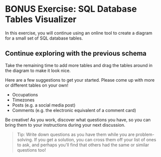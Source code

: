 # BONUS Exercise: SQL Database Tables Visualizer

In this exercise, you will continue using an online tool to create a diagram for
a small set of SQL database tables.

## Continue exploring with the previous schema

Take the remaining time to add more tables and drag the
tables around in the diagram to make it look nice.

Here are a few suggestions to get your started. Please come up with more or
different tables on your own!

* Occupations
* Timezones
* Posts (e.g. a social media post)
* Comments (e.g. the electronic equivalent of a comment card)

Be creative! As you work, discover what questions you have, so you can bring
them to your instructions during your next discussion.

> Tip: Write down questions as you have them while you are problem-solving. If
> you get a solution, you can cross them off your list of ones to ask, and
> perhaps you'll find that others had the same or similar questions too!
